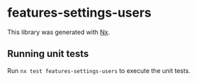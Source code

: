 # features-settings-users

This library was generated with [Nx](https://nx.dev).

## Running unit tests

Run `nx test features-settings-users` to execute the unit tests.
